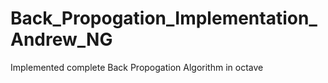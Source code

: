 # Back_Propogation_Implementation_Andrew_NG
Implemented complete Back Propogation Algorithm in octave
